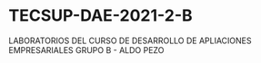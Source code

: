 # TECSUP-DAE-2021-2-B
LABORATORIOS DEL CURSO DE DESARROLLO DE APLIACIONES EMPRESARIALES GRUPO B - ALDO PEZO
